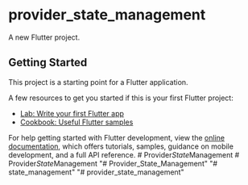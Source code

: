 # provider_state_management

A new Flutter project.

## Getting Started

This project is a starting point for a Flutter application.

A few resources to get you started if this is your first Flutter project:

- [Lab: Write your first Flutter app](https://docs.flutter.dev/get-started/codelab)
- [Cookbook: Useful Flutter samples](https://docs.flutter.dev/cookbook)

For help getting started with Flutter development, view the
[online documentation](https://docs.flutter.dev/), which offers tutorials,
samples, guidance on mobile development, and a full API reference.
#   P r o v i d e r _ S t a t e _ M a n a g e m e n t  
 #   P r o v i d e r _ S t a t e _ M a n a g e m e n t  
 "# Provider_State_Management" 
"# state_management" 
"# provider_state_management" 
